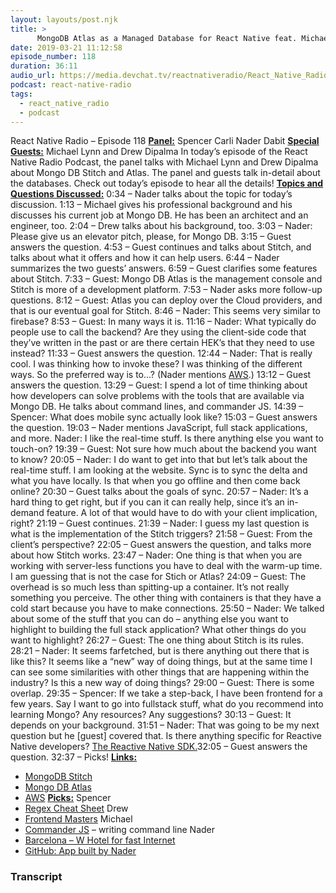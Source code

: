 ```yaml
---
layout: layouts/post.njk
title: >
      MongoDB Atlas as a Managed Database for React Native feat. Michael Lynn and Drew Dipalma
date: 2019-03-21 11:12:58
episode_number: 118
duration: 36:11
audio_url: https://media.devchat.tv/reactnativeradio/React_Native_Radio_Episode_118.mp3
podcast: react-native-radio
tags: 
  - react_native_radio
  - podcast
---
```


React Native Radio – Episode 118 **<u>Panel:</u>** Spencer Carli Nader Dabit **<u>Special Guests:</u>** Michael Lynn and Drew Dipalma In today’s episode of the React Native Radio Podcast, the panel talks with Michael Lynn and Drew Dipalma about Mongo DB Stitch and Atlas. The panel and guests talk in-detail about the databases. Check out today’s episode to hear all the details! **<u>Topics and Questions Discussed:</u>** 0:34 – Nader talks about the topic for today’s discussion. 1:13 – Michael gives his professional background and his discusses his current job at Mongo DB. He has been an architect and an engineer, too. 2:04 – Drew talks about his background, too. 3:03 – Nader: Please give us an elevator pitch, please, for Mongo DB. 3:15 – Guest answers the question. 4:53 – Guest continues and talks about Stitch, and talks about what it offers and how it can help users. 6:44 – Nader summarizes the two guests’ answers. 6:59 – Guest clarifies some features about Stitch. 7:33 – Guest: Mongo DB Atlas is the management console and Stitch is more of a development platform. 7:53 – Nader asks more follow-up questions. 8:12 – Guest: Atlas you can deploy over the Cloud providers, and that is our eventual goal for Stitch. 8:46 – Nader: This seems very similar to firebase? 8:53 – Guest: In many ways it is. 11:16 – Nader: What typically do people use to call the backend? Are they using the client-side code that they’ve written in the past or are there certain HEK’s that they need to use instead? 11:33 – Guest answers the question. 12:44 – Nader: That is really cool. I was thinking how to invoke these? I was thinking of the different ways. So the preferred way is to...? (Nader mentions [AWS](https://aws.amazon.com/free/?sc_channel=PS&sc_campaign=acquisition_US&sc_publisher=google&sc_medium=ACQ-P%7CPS-GO%7CBrand%7CDesktop%7CSU%7CCore-Main%7CCore%7CUS%7CEN%7CText&sc_content=Brand_aws_e&sc_detail=aws&sc_category=Core&sc_segment=315739797251&sc_matchtype=e&sc_country=US&s_kwcid=AL!4422!3!315739797251!e!!g!!aws&ef_id=EAIaIQobChMIo6yS-YiP4QIVFLbICh3J5AEhEAAYASAAEgKQKfD_BwE:G:s).) 13:12 – Guest answers the question. 13:29 – Guest: I spend a lot of time thinking about how developers can solve problems with the tools that are available via Mongo DB. He talks about command lines, and commander JS. 14:39 – Spencer: What does mobile sync actually look like? 15:03 – Guest answers the question. 19:03 – Nader mentions JavaScript, full stack applications, and more. Nader: I like the real-time stuff. Is there anything else you want to touch-on? 19:39 – Guest: Not sure how much about the backend you want to know? 20:05 – Nader: I do want to get into that but let’s talk about the real-time stuff. I am looking at the website. Sync is to sync the delta and what you have locally. Is that when you go offline and then come back online? 20:30 – Guest talks about the goals of sync. 20:57 – Nader: It’s a hard thing to get right, but if you can it can really help, since it’s an in-demand feature. A lot of that would have to do with your client implication, right? 21:19 – Guest continues. 21:39 – Nader: I guess my last question is what is the implementation of the Stitch triggers? 21:58 – Guest: From the client’s perspective? 22:05 – Guest answers the question, and talks more about how Stitch works. 23:47 – Nader: One thing is that when you are working with server-less functions you have to deal with the warm-up time. I am guessing that is not the case for Stich or Atlas? 24:09 – Guest: The overhead is so much less than spitting-up a container. It’s not really something you perceive. The other thing with containers is that they have a cold start because you have to make connections. 25:50 – Nader: We talked about some of the stuff that you can do – anything else you want to highlight to building the full stack application? What other things do you want to highlight? 26:27 – Guest: The one thing about Stitch is its rules. 28:21 – Nader: It seems farfetched, but is there anything out there that is like this? It seems like a “new” way of doing things, but at the same time I can see some similarities with other things that are happening within the industry? Is this a new way of doing things? 29:00 – Guest: There is some overlap. 29:35 – Spencer: If we take a step-back, I have been frontend for a few years. Say I want to go into fullstack stuff, what do you recommend into learning Mongo? Any resources? Any suggestions? 30:13 – Guest: It depends on your background. 31:51 – Nader: That was going to be my next question but he [guest] covered that. Is there anything specific for Reactive Native developers? [The Reactive Native SDK.](https://developers.facebook.com/docs/react-native/)32:05 – Guest answers the question. 32:37 – Picks! **<u>Links:</u>**

- [MongoDB Stitch](https://www.mongodb.com/cloud/stitch)
- [Mongo DB Atlas](https://www.mongodb.com/cloud/atlas)
- [AWS](https://aws.amazon.com/free/?sc_channel=PS&sc_campaign=acquisition_US&sc_publisher=google&sc_medium=ACQ-P%7CPS-GO%7CBrand%7CDesktop%7CSU%7CCore-Main%7CCore%7CUS%7CEN%7CText&sc_content=Brand_aws_e&sc_detail=aws&sc_category=Core&sc_segment=315739797251&sc_matchtype=e&sc_country=US&s_kwcid=AL!4422!3!315739797251!e!!g!!aws&ef_id=EAIaIQobChMIo6yS-YiP4QIVFLbICh3J5AEhEAAYASAAEgKQKfD_BwE:G:s)
**<u>Picks:</u>** Spencer
- [Regex Cheat Sheet](https://dev.to/emmawedekind/regex-cheat-sheet-2j2a)
Drew
- [Frontend Masters](https://frontendmasters.com)
Michael
- [Commander JS](https://github.com/tj/commander.js/) – writing command line
Nader
- [Barcelona – W Hotel for fast Internet](https://www.marriott.com/hotels/travel/bcnwh-w-barcelona/?scid=bb1a189a-fec3-4d19-a255-54ba596febe2)
- [GitHub: App built by Nader](https://github.com/dabit3/appsync-graphql-real-time-canvas)


### Transcript


